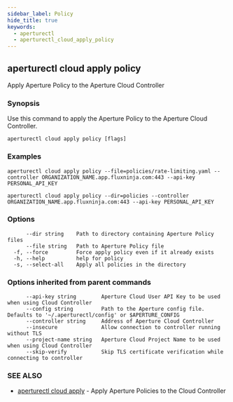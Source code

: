 ```yaml
---
sidebar_label: Policy
hide_title: true
keywords:
  - aperturectl
  - aperturectl_cloud_apply_policy
---
```


<!-- markdownlint-disable -->

## aperturectl cloud apply policy

Apply Aperture Policy to the Aperture Cloud Controller

### Synopsis

Use this command to apply the Aperture Policy to the Aperture Cloud Controller.

```
aperturectl cloud apply policy [flags]
```

### Examples

```
aperturectl cloud apply policy --file=policies/rate-limiting.yaml --controller ORGANIZATION_NAME.app.fluxninja.com:443 --api-key PERSONAL_API_KEY

aperturectl cloud apply policy --dir=policies --controller ORGANIZATION_NAME.app.fluxninja.com:443 --api-key PERSONAL_API_KEY
```

### Options

```
      --dir string    Path to directory containing Aperture Policy files
      --file string   Path to Aperture Policy file
  -f, --force         Force apply policy even if it already exists
  -h, --help          help for policy
  -s, --select-all    Apply all policies in the directory
```

### Options inherited from parent commands

```
      --api-key string        Aperture Cloud User API Key to be used when using Cloud Controller
      --config string         Path to the Aperture config file. Defaults to '~/.aperturectl/config' or $APERTURE_CONFIG
      --controller string     Address of Aperture Cloud Controller
      --insecure              Allow connection to controller running without TLS
      --project-name string   Aperture Cloud Project Name to be used when using Cloud Controller
      --skip-verify           Skip TLS certificate verification while connecting to controller
```

### SEE ALSO

- [aperturectl cloud apply](/reference/aperturectl/cloud/apply/apply.md) - Apply Aperture Policies to the Cloud Controller
